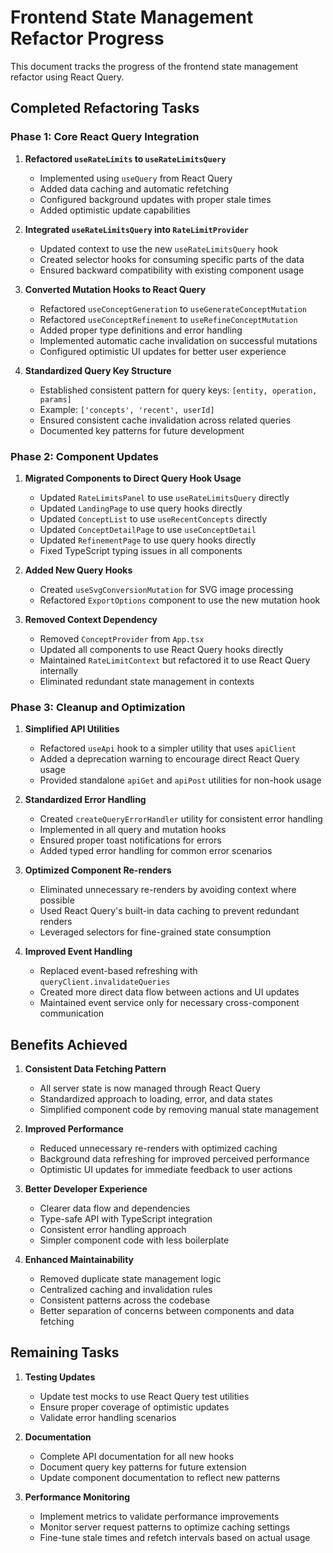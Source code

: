 # Frontend State Management Refactor Progress

This document tracks the progress of the frontend state management refactor using React Query.

## Completed Refactoring Tasks

### Phase 1: Core React Query Integration
1. **Refactored `useRateLimits` to `useRateLimitsQuery`**
   - Implemented using `useQuery` from React Query
   - Added data caching and automatic refetching
   - Configured background updates with proper stale times
   - Added optimistic update capabilities
   
2. **Integrated `useRateLimitsQuery` into `RateLimitProvider`**
   - Updated context to use the new `useRateLimitsQuery` hook
   - Created selector hooks for consuming specific parts of the data
   - Ensured backward compatibility with existing component usage
   
3. **Converted Mutation Hooks to React Query**
   - Refactored `useConceptGeneration` to `useGenerateConceptMutation`
   - Refactored `useConceptRefinement` to `useRefineConceptMutation`
   - Added proper type definitions and error handling
   - Implemented automatic cache invalidation on successful mutations
   - Configured optimistic UI updates for better user experience
   
4. **Standardized Query Key Structure**
   - Established consistent pattern for query keys: `[entity, operation, params]`
   - Example: `['concepts', 'recent', userId]`
   - Ensured consistent cache invalidation across related queries
   - Documented key patterns for future development

### Phase 2: Component Updates
1. **Migrated Components to Direct Query Hook Usage**
   - Updated `RateLimitsPanel` to use `useRateLimitsQuery` directly
   - Updated `LandingPage` to use query hooks directly
   - Updated `ConceptList` to use `useRecentConcepts` directly
   - Updated `ConceptDetailPage` to use `useConceptDetail`
   - Updated `RefinementPage` to use query hooks directly
   - Fixed TypeScript typing issues in all components
   
2. **Added New Query Hooks**
   - Created `useSvgConversionMutation` for SVG image processing
   - Refactored `ExportOptions` component to use the new mutation hook
   
3. **Removed Context Dependency**
   - Removed `ConceptProvider` from `App.tsx`
   - Updated all components to use React Query hooks directly
   - Maintained `RateLimitContext` but refactored it to use React Query internally
   - Eliminated redundant state management in contexts

### Phase 3: Cleanup and Optimization
1. **Simplified API Utilities**
   - Refactored `useApi` hook to a simpler utility that uses `apiClient`
   - Added a deprecation warning to encourage direct React Query usage
   - Provided standalone `apiGet` and `apiPost` utilities for non-hook usage
   
2. **Standardized Error Handling**
   - Created `createQueryErrorHandler` utility for consistent error handling
   - Implemented in all query and mutation hooks
   - Ensured proper toast notifications for errors
   - Added typed error handling for common error scenarios
   
3. **Optimized Component Re-renders**
   - Eliminated unnecessary re-renders by avoiding context where possible
   - Used React Query's built-in data caching to prevent redundant renders
   - Leveraged selectors for fine-grained state consumption
   
4. **Improved Event Handling**
   - Replaced event-based refreshing with `queryClient.invalidateQueries`
   - Created more direct data flow between actions and UI updates
   - Maintained event service only for necessary cross-component communication

## Benefits Achieved

1. **Consistent Data Fetching Pattern**
   - All server state is now managed through React Query
   - Standardized approach to loading, error, and data states
   - Simplified component code by removing manual state management
   
2. **Improved Performance**
   - Reduced unnecessary re-renders with optimized caching
   - Background data refreshing for improved perceived performance
   - Optimistic UI updates for immediate feedback to user actions
   
3. **Better Developer Experience**
   - Clearer data flow and dependencies
   - Type-safe API with TypeScript integration
   - Consistent error handling approach
   - Simpler component code with less boilerplate
   
4. **Enhanced Maintainability**
   - Removed duplicate state management logic
   - Centralized caching and invalidation rules
   - Consistent patterns across the codebase
   - Better separation of concerns between components and data fetching

## Remaining Tasks

1. **Testing Updates**
   - Update test mocks to use React Query test utilities
   - Ensure proper coverage of optimistic updates
   - Validate error handling scenarios
   
2. **Documentation**
   - Complete API documentation for all new hooks
   - Document query key patterns for future extension
   - Update component documentation to reflect new patterns
   
3. **Performance Monitoring**
   - Implement metrics to validate performance improvements
   - Monitor server request patterns to optimize caching settings
   - Fine-tune stale times and refetch intervals based on actual usage 